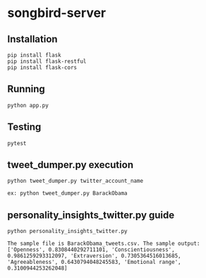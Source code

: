 # songbird-server

## Installation

```
pip install flask
pip install flask-restful
pip install flask-cors
```

## Running

```
python app.py
```

## Testing

```
pytest

```
## tweet_dumper.py execution

```
python tweet_dumper.py twitter_account_name

ex: python tweet_dumper.py BarackObama
```

## personality_insights_twitter.py guide
```
python personality_insights_twitter.py

The sample file is BarackObama_tweets.csv. The sample output:
['Openness', 0.8308440292711101, 'Conscientiousness', 0.9861259293312097, 'Extraversion', 0.7305364516013685, 'Agreeableness', 0.6430794048245583, 'Emotional range', 0.3100944253262048]
```
